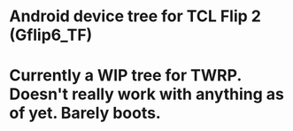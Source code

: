# Android device tree for TCL Flip 2 (Gflip6_TF)

# Currently a WIP tree for TWRP. Doesn't really work with anything as of yet. Barely boots.
